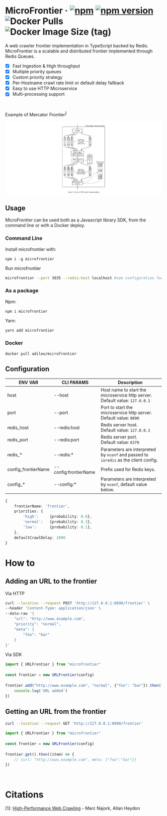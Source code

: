 # MicroFrontier &middot; [![npm](https://img.shields.io/npm/dm/microfrontier.svg?style=flat-square)](https://npm-stat.com/charts.html?package=microfrontier) [![npm version](https://img.shields.io/npm/v/microfrontier.svg?style=flat-square)](https://www.npmjs.com/package/microfrontier) ![Docker Pulls](https://img.shields.io/docker/pulls/adileo/microfrontier) ![Docker Image Size (tag)](https://img.shields.io/docker/image-size/adileo/microfrontier/latest)

A web crawler frontier implementation in TypeScript backed by Redis.
MicroFrontier is a scalable and distributed frontier implemented through Redis Queues.

- [x] Fast Ingestion & High throughput
- [x] Multiple priority queues
- [x] Custom priority strategy
- [x] Per-Hostname crawl rate limit or default delay fallback
- [x] Easy to use HTTP Microservice 
- [x] Multi-processing support

<br>

Example of Mercator Frontier<sup>[1](#footnote1)</sup>

![Queue](./docs/images/queue.png)

## Usage

MicroFrontier can be used both as a Javascript library SDK, from the command line or with a Docker deploy.

### Command Line
Install microfrontier with:
```
npm i -g microfrontier
```
Run microfrontier
```bash
microfrontier --port 3035 --redis:host localhost #see configuration for other parameters
```


### As a package
Npm:
```
npm i microfrontier
```
Yarn:
```
yarn add microfrontier
```

### Docker
```
docker pull adileo/microfrontier
```

## Configuration

| ENV VAR  | CLI PARAMS | Description |
| ------------- | --- |------------- |
| host  | --host | Host name to start the microservice http server. <br>Default value: `127.0.0.1`  
| port  | --port| Port to start the microservice http server.<br> Default value: `8090`   |
| redis_host | --redis:host | Redis server host.<br> Default value: `127.0.0.1`   |
| redis_port | --redis:port | Redis server port.<br> Default value: `6379`   |
| redis_* | --redis:* | Parameters are interpreted by `nconf` and passed to `ioredis` as the client config.  
| config_frontierName | --config:frontierName | Prefix used for Redis keys.  |
| config_* | --config:* | Parameters are interpreted by `nconf`, default value below.  |

```typescript
{
    frontierName: 'frontier',
    priorities: {
        'high':     {probability: 0.6},
        'normal':   {probability: 0.3},
        'low':      {probability: 0.1},
    },
    defaultCrawlDelay: 1000
}
```

# How to
## Adding an URL to the frontier
Via HTTP
```bash
curl --location --request POST 'http://127.0.0.1:8090/frontier' \
--header 'Content-Type: application/json' \
--data-raw '{
    "url": "http://www.example.com",
    "priority": "normal",
    "meta": {
        "foo": "bar"
    }
}'
```
Via SDK
```javascript
import { URLFrontier } from "microfrontier"

const frontier = new URLFrontier(config)

frontier.add("http://www.example.com", "normal", {"foo": "bar"}).then(() => {
    console.log('URL added')
})
```

## Getting an URL from the frontier
```bash
curl --location --request GET 'http://127.0.0.1:8090/frontier'
```
```javascript
import { URLFrontier } from "microfrontier"

const frontier = new URLFrontier(config)

frontier.get().then((item) => {
    // {url: "http://www.example.com", meta: {"foo":"bar"}}
})
```

<br>

# Citations

<a id="footnote1">[1]</a>: [High-Performance Web Crawling](http://www.cs.cornell.edu/courses/cs685/2002fa/mercator.pdf) - Marc Najork, Allan Heydon
